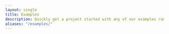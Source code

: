 ```yaml
---
layout: single
title: Examples
description: Quickly get a project started with any of our examples ranging from using parts of the framework to custom components and layouts.
aliases: "/examples/"
---
```

